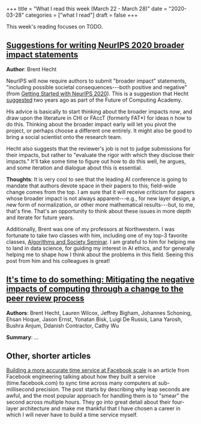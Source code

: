 +++
title = "What I read this week (March 22 - March 28)"
date = "2020-03-28"
categories = ["what I read"]
draft = false
+++

This week's reading focuses on TODO.


<!--more-->

## [Suggestions for writing NeurIPS 2020 broader impact statements](https://medium.com/@BrentH/suggestions-for-writing-neurips-2020-broader-impacts-statements-121da1b765bf)
**Author**: Brent Hecht

NeurIPS will now require authors to submit "broader impact" statements, "including possible societal consequences---both positive and negative" (from [Getting Started with NeurIPS 2020](https://medium.com/@NeurIPSConf/getting-started-with-neurips-2020-e350f9b39c28)). This is a suggestion that Hecht [suggested](https://acm-fca.org/2018/03/29/negativeimpacts/) two years ago as part of the Future of Computing Academy.

His advice is basically to start thinking about the broader impacts *now*, and draw upon the literature in CHI or FAccT (formerly FAT*) for ideas n how to do this. Thinking about the broader impact early will let you pivot the project, or perhaps choose a different one entirely. It might also be good to bring a social scientist onto the research team.

Hecht also suggests that the reviewer's job is not to judge submissions for their impacts, but rather to "evaluate the rigor with which they disclose their impacts." It'll take some time to figure out how to do this well, he argues, and some iteration and dialogue about this is essential.

**Thoughts**: It is very cool to see that the leading AI conference is going to mandate that authors devote space in their papers to this; field-wide change comes from the top. I am sure that it will receive criticism for papers whose broader impact is not always apparent---e.g., for new layer design, a new form of normalization, or other more mathematical results---but, to me, that's fine. That's an opportunity to think about these issues in more depth and iterate for future years.

Additionally, Brent was one of my professors at Northwestern. I was fortunate to take two classes with him, including one of my top-3 favorite classes, [Algorithms and Society Seminar](http://www.psacomputing.org/algsoc/schedule/). I am grateful to him for helping me to land in data science, for guiding my interest in AI ethics, and for generally helping me to shape how I think about the problems in this field. Seeing this post from him and his colleagues is great!


## [It's time to do something: Mitigating the negative impacts of computing through a change to the peer review process](https://acm-fca.org/2018/03/29/negativeimpacts/)
**Authors**: Brent Hecht, Lauren Wilcox, Jeffrey Bigham, Johannes Schoning, Ehsan Hoque, Jason Ernst, Yonatan Bisk, Luigi De Russis, Lana Yarosh, Bushra Anjum, Ddanish Contractor, Cathy Wu

**Summary**: ...




## Other, shorter articles
[Building a more accurate time service at Facebook scale](https://engineering.fb.com/production-engineering/ntp-service/) is an article from Facebook engineering talking about how they built a service (time.facebook.com) to sync time across many computers at sub-millisecond precision. The post starts by describing why leap seconds are awful, and the most popular approach for handling them is to "smear" the second across multiple hours. They go into great detail about their four-layer architecture and make me thankful that I have chosen a career in which I will never have to build a time service myself.
